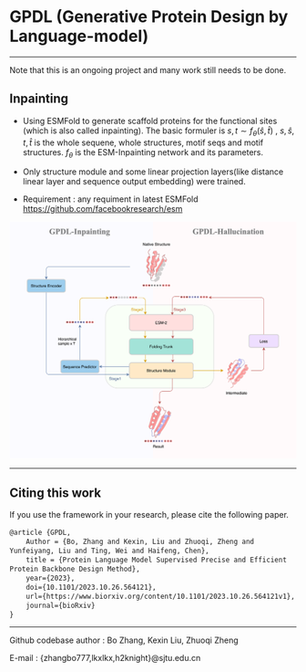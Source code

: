 # GPDL (Generative Protein Design by Language-model)
----

Note that this is an ongoing project and many work still needs to be done.

## Inpainting
- Using ESMFold to generate scaffold proteins for the functional sites (which is also called inpainting). The basic formuler is $s,t \sim f_{\theta}(\hat{s},\hat{t})$ , $s,\hat{s},t,\hat{t}$ is the whole sequene, whole structures, motif seqs and motif structures. $f_{\theta}$ is the ESM-Inpainting network and its parameters.

- Only structure module and some linear projection layers(like distance linear layer and sequence output embedding) were trained.

- Requirement : any requiment in latest ESMFold https://github.com/facebookresearch/esm

![GPDL](./img/img.png)



---
## Citing this work
If you use the framework in your research, please cite the following paper.
```
@article {GPDL,
    Author = {Bo, Zhang and Kexin, Liu and Zhuoqi, Zheng and Yunfeiyang, Liu and Ting, Wei and Haifeng, Chen},  
    title = {Protein Language Model Supervised Precise and Efficient Protein Backbone Design Method},  
    year={2023},
    doi={10.1101/2023.10.26.564121},
    url={https://www.biorxiv.org/content/10.1101/2023.10.26.564121v1},
    journal={bioRxiv}
}
```

-----
Github codebase author : Bo Zhang, Kexin Liu, Zhuoqi Zheng

E-mail : {zhangbo777,lkxlkx,h2knight}@sjtu.edu.cn
